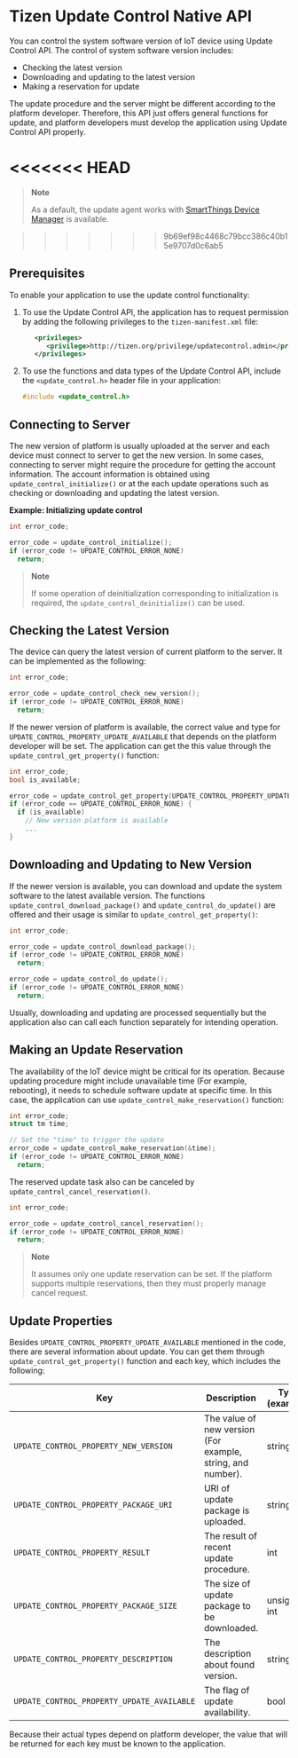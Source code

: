 # Tizen Update Control Native API

You can control the system software version of IoT device using Update Control API.
The control of system software version includes:
- Checking the latest version
- Downloading and updating to the latest version
- Making a reservation for update

The update procedure and the server might be different according to the platform developer.
Therefore, this API just offers general functions for update, and platform developers must develop the application using Update Control API properly.

<<<<<<< HEAD
=======
> **Note**
>
> As a default, the update agent works with [SmartThings Device Manager](https://console.smartthingsdm.com/) is available.

>>>>>>> 9b69ef98c4468c79bcc386c40b15e9707d0c6ab5
## Prerequisites

To enable your application to use the update control functionality:

1. To use the Update Control API, the application has to request permission by adding the following privileges to the `tizen-manifest.xml` file:
    ```xml
       <privileges>
          <privilege>http://tizen.org/privilege/updatecontrol.admin</privilege>
       </privileges>
    ```

2. To use the functions and data types of the Update Control API, include the `<update_control.h>` header file in your application:
    ```cpp
    #include <update_control.h>
    ```

## Connecting to Server

The new version of platform is usually uploaded at the server and each device must connect to server to get the new version.
In some cases, connecting to server might require the procedure for getting the account information. The account information is obtained using `update_control_initialize()` or at the each update operations such as checking or downloading and updating the latest version.

**Example: Initializing update control**
```cpp
int error_code;

error_code = update_control_initialize();
if (error_code != UPDATE_CONTROL_ERROR_NONE)
  return;
```
> **Note**
>
> If some operation of deinitialization corresponding to initialization is required, the `update_control_deinitialize()` can be used.

## Checking the Latest Version

The device can query the latest version of current platform to the server. It can be implemented as the following:

```cpp
int error_code;

error_code = update_control_check_new_version();
if (error_code != UPDATE_CONTROL_ERROR_NONE)
  return;
```

If the newer version of platform is available, the correct value and type for `UPDATE_CONTROL_PROPERTY_UPDATE_AVAILABLE` that depends on the platform developer will be set. The application can get the this value through the `update_control_get_property()` function:
```cpp
int error_code;
bool is_available;

error_code = update_control_get_property(UPDATE_CONTROL_PROPERTY_UPDATE_AVAILABLE, (void **)&is_available);
if (error_code == UPDATE_CONTROL_ERROR_NONE) {
  if (is_available)
    // New version platform is available
    ...
}
```

## Downloading and Updating to New Version

If the newer version is available, you can download and update the system software to the latest available version.
The functions `update_control_download_package()` and `update_control_do_update()` are offered and their usage is similar to `update_control_get_property()`:
```cpp
int error_code;

error_code = update_control_download_package();
if (error_code != UPDATE_CONTROL_ERROR_NONE)
  return;

error_code = update_control_do_update();
if (error_code != UPDATE_CONTROL_ERROR_NONE)
  return;
```
Usually, downloading and updating are processed sequentially but the application also can call each function separately for intending operation.

## Making an Update Reservation

The availability of the IoT device might be critical for its operation. Because updating procedure might include unavailable time (For example, rebooting), it needs to schedule software update at specific time.
In this case, the application can use `update_control_make_reservation()` function:
```cpp
int error_code;
struct tm time;

// Set the "time" to trigger the update
error_code = update_control_make_reservation(&time);
if (error_code != UPDATE_CONTROL_ERROR_NONE)
  return;
```
The reserved update task also can be canceled by `update_control_cancel_reservation()`.
```cpp
int error_code;

error_code = update_control_cancel_reservation();
if (error_code != UPDATE_CONTROL_ERROR_NONE)
  return;
```

> **Note**
>
> It assumes only one update reservation can be set. If the platform supports multiple reservations, then they must properly manage cancel request.

## Update Properties

Besides `UPDATE_CONTROL_PROPERTY_UPDATE_AVAILABLE` mentioned in the code, there are several information about update.
You can get them through `update_control_get_property()` function and each key, which includes the following:

| Key                                   |  Description                                  | Type (example) |
| --------------------------------------| --------------------------------------------- |----------------|
| `UPDATE_CONTROL_PROPERTY_NEW_VERSION` | The value of new version (For example, string, and number). | string         |
| `UPDATE_CONTROL_PROPERTY_PACKAGE_URI` | URI of update package is uploaded.             | string         |
| `UPDATE_CONTROL_PROPERTY_RESULT`      | The result of recent update procedure.         | int            |
| `UPDATE_CONTROL_PROPERTY_PACKAGE_SIZE`| The size of update package to be downloaded.   | unsigned int   |
| `UPDATE_CONTROL_PROPERTY_DESCRIPTION` | The description about found version.           | string         |
| `UPDATE_CONTROL_PROPERTY_UPDATE_AVAILABLE`| The flag of update availability.           | bool           |

Because their actual types depend on platform developer, the value that will be returned for each key must be known to the application.
